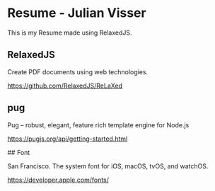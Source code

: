 # Resume - Julian Visser

This is my Resume made using RelaxedJS.

## RelaxedJS

Create PDF documents using web technologies.

https://github.com/RelaxedJS/ReLaXed

## pug

Pug – robust, elegant, feature rich template engine for Node.js

https://pugjs.org/api/getting-started.html

## Font

San Francisco. The system font for iOS, macOS, tvOS, and watchOS.

https://developer.apple.com/fonts/
